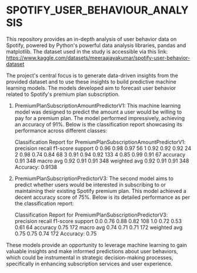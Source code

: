 # SPOTIFY_USER_BEHAVIOUR_ANALYSIS


This repository provides an in-depth analysis of user behavior data on Spotify, powered by Python's powerful data analysis libraries, pandas and matplotlib. The dataset used in the study is accessible via this link: https://www.kaggle.com/datasets/meeraajayakumar/spotify-user-behavior-dataset

The project's central focus is to generate data-driven insights from the provided dataset and to use these insights to build predictive machine learning models. The models developed aim to forecast user behavior related to Spotify's premium plan subscription.

1) PremiumPlanSubscriptionAmountPredictorV1: This machine learning model was designed to predict the amount a user would be willing to pay for a premium plan. The model performed impressively, achieving an accuracy of 91%. Below is the classification report showcasing its performance across different classes:

   Classification Report for PremiumPlanSubscriptionAmountPredictorV1:
           precision    recall  f1-score   support
        0       0.96      0.98      0.97        56
        1       0.92      0.92      0.92        24
        2       0.98      0.74      0.84        68
        3       0.91      0.94      0.92       133
        4       0.85      0.99      0.91        67
accuracy                           0.91       348
macro avg       0.92      0.91      0.91       348
weighted avg       0.92      0.91      0.91       348
Accuracy: 0.9138


2) PremiumPlanSubscriptionPredictorV3: The second model aims to predict whether users would be interested in subscribing to or maintaining their existing Spotify premium plan. This model achieved a decent accuracy score of 75%. Below is its detailed performance as per the classification report:

   Classification Report for PremiumPlanSubscriptionPredictorV3:
           precision    recall  f1-score   support
      0.0       0.76      0.88      0.82       108
      1.0       0.72      0.53      0.61        64
accuracy                           0.75       172
macro avg       0.74      0.71      0.71       172
weighted avg       0.75      0.75      0.74       172
Accuracy: 0.75


These models provide an opportunity to leverage machine learning to gain valuable insights and make informed predictions about user behaviors, which could be instrumental in strategic decision-making processes, specifically in enhancing subscription services and user experience.
